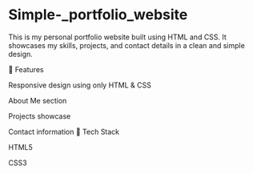 # Simple-_portfolio_website
This is my personal portfolio website built using HTML and CSS.
It showcases my skills, projects, and contact details in a clean and simple design.

🔹 Features

Responsive design using only HTML & CSS

About Me section

Projects showcase

Contact information
📌 Tech Stack

HTML5

CSS3
